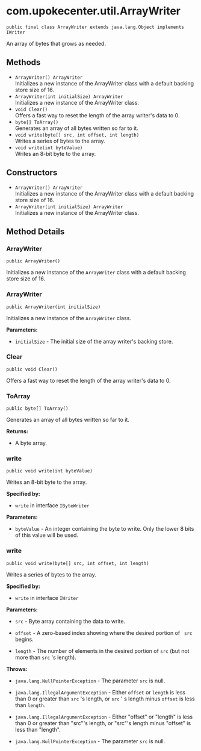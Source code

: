 # com.upokecenter.util.ArrayWriter

    public final class ArrayWriter extends java.lang.Object implements IWriter

An array of bytes that grows as needed.

## Methods

* `ArrayWriter() ArrayWriter`<br>
 Initializes a new instance of the ArrayWriter class with a default
 backing store size of 16.
* `ArrayWriter​(int initialSize) ArrayWriter`<br>
 Initializes a new instance of the ArrayWriter class.
* `void Clear()`<br>
 Offers a fast way to reset the length of the array writer's data to 0.
* `byte[] ToArray()`<br>
 Generates an array of all bytes written so far to it.
* `void write​(byte[] src,
     int offset,
     int length)`<br>
 Writes a series of bytes to the array.
* `void write​(int byteValue)`<br>
 Writes an 8-bit byte to the array.

## Constructors

* `ArrayWriter() ArrayWriter`<br>
 Initializes a new instance of the ArrayWriter class with a default
 backing store size of 16.
* `ArrayWriter​(int initialSize) ArrayWriter`<br>
 Initializes a new instance of the ArrayWriter class.

## Method Details

### ArrayWriter
    public ArrayWriter()
Initializes a new instance of the <code>ArrayWriter</code> class with a default
 backing store size of 16.
### ArrayWriter
    public ArrayWriter​(int initialSize)
Initializes a new instance of the <code>ArrayWriter</code> class.

**Parameters:**

* <code>initialSize</code> - The initial size of the array writer's backing store.

### Clear
    public void Clear()
Offers a fast way to reset the length of the array writer's data to 0.
### ToArray
    public byte[] ToArray()
Generates an array of all bytes written so far to it.

**Returns:**

* A byte array.

### write
    public void write​(int byteValue)
Writes an 8-bit byte to the array.

**Specified by:**

* <code>write</code> in interface <code>IByteWriter</code>

**Parameters:**

* <code>byteValue</code> - An integer containing the byte to write. Only the lower 8
 bits of this value will be used.

### write
    public void write​(byte[] src, int offset, int length)
Writes a series of bytes to the array.

**Specified by:**

* <code>write</code> in interface <code>IWriter</code>

**Parameters:**

* <code>src</code> - Byte array containing the data to write.

* <code>offset</code> - A zero-based index showing where the desired portion of <code>
 src</code> begins.

* <code>length</code> - The number of elements in the desired portion of <code>src</code>
 (but not more than <code>src</code> 's length).

**Throws:**

* <code>java.lang.NullPointerException</code> - The parameter <code>src</code> is null.

* <code>java.lang.IllegalArgumentException</code> - Either <code>offset</code> or <code>length</code> is
 less than 0 or greater than <code>src</code> 's length, or <code>src</code> '
 s length minus <code>offset</code> is less than <code>length</code>.

* <code>java.lang.IllegalArgumentException</code> - Either "offset" or "length" is less than 0 or
  greater than "src"'s length, or "src"'s length minus "offset" is
  less than "length".

* <code>java.lang.NullPointerException</code> - The parameter <code>src</code> is null.
